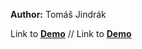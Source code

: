 **Author:** Tomáš Jindrák

Link to **[Demo](https://pslib-cz.github.io/2021l4web-svg-animation-jindraktomas/)** //
Link to **[Demo](https://pslib-cz.github.io/2021l4web-svg-animation-jindraktomas/fun.html)**
